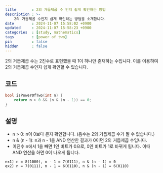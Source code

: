 ```yaml
---
title       : 2의 거듭제곱 수 인지 쉽게 확인하는 방법
description : >-
    2의 거듭제곱 수인지 쉽게 확인하는 방법을 소개합니다.
date        : 2024-11-07 15:58:02 +0900
updated     : 2024-11-07 15:58:23 +0900
categories  : [study, mathematics]
tags        : [power of two]
pin         : false
hidden      : false
---
```


2의 거듭제곱 수는 2진수로 표현했을 때 1이 하나만 존재하는 수입니다. 이를 이용하여 2의 거듭제곱 수인지 쉽게 확인할 수 있습니다.

## 코드
```cpp
bool isPowerOfTwo(int n) {
    return n > 0 && (n & (n - 1)) == 0;
}
```

## 설명
- n > 0: n이 0보다 큰지 확인합니다. (음수는 2의 거듭제곱 수가 될 수 없습니다.)
- n & (n - 1): n과 n - 1을 AND 연산한 결과가 0이면 2의 거듭제곱 수입니다.
- 이진수 n에서 1을 빼면 1인 비트가 0으로, 0인 비트가 1로 바뀌게 됩니다. 이때 AND 연산을 하면 0이 나오게 됩니다.

```plaintext
ex1) n = 8(1000), n - 1 = 7(0111), n & (n - 1) = 0
ex2) n = 7(0111), n - 1 = 6(0110), n & (n - 1) = 6(0110)
```